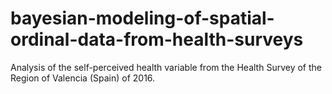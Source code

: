 # bayesian-modeling-of-spatial-ordinal-data-from-health-surveys
Analysis of the self-perceived health variable from the Health Survey of the Region of Valencia (Spain) of 2016.
